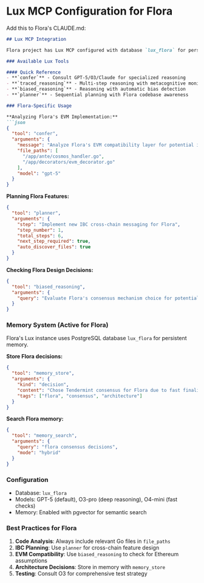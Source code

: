 # Lux MCP Configuration for Flora

Add this to Flora's CLAUDE.md:

```markdown
## Lux MCP Integration

Flora project has Lux MCP configured with database `lux_flora` for persistent memory.

### Available Lux Tools

#### Quick Reference
- **`confer`** - Consult GPT-5/O3/Claude for specialized reasoning
- **`traced_reasoning`** - Multi-step reasoning with metacognitive monitoring  
- **`biased_reasoning`** - Reasoning with automatic bias detection
- **`planner`** - Sequential planning with Flora codebase awareness

### Flora-Specific Usage

**Analyzing Flora's EVM Implementation:**
```json
{
  "tool": "confer",
  "arguments": {
    "message": "Analyze Flora's EVM compatibility layer for potential issues",
    "file_paths": [
      "/app/ante/cosmos_handler.go",
      "/app/decorators/evm_decorator.go"
    ],
    "model": "gpt-5"
  }
}
```

**Planning Flora Features:**
```json
{
  "tool": "planner",
  "arguments": {
    "step": "Implement new IBC cross-chain messaging for Flora",
    "step_number": 1,
    "total_steps": 6,
    "next_step_required": true,
    "auto_discover_files": true
  }
}
```

**Checking Flora Design Decisions:**
```json
{
  "tool": "biased_reasoning",
  "arguments": {
    "query": "Evaluate Flora's consensus mechanism choice for potential centralization biases"
  }
}
```

### Memory System (Active for Flora)

Flora's Lux instance uses PostgreSQL database `lux_flora` for persistent memory.

**Store Flora decisions:**
```json
{
  "tool": "memory_store",
  "arguments": {
    "kind": "decision",
    "content": "Chose Tendermint consensus for Flora due to fast finality requirements",
    "tags": ["flora", "consensus", "architecture"]
  }
}
```

**Search Flora memory:**
```json
{
  "tool": "memory_search",
  "arguments": {
    "query": "flora consensus decisions",
    "mode": "hybrid"
  }
}
```

### Configuration
- Database: `lux_flora` 
- Models: GPT-5 (default), O3-pro (deep reasoning), O4-mini (fast checks)
- Memory: Enabled with pgvector for semantic search

### Best Practices for Flora

1. **Code Analysis**: Always include relevant Go files in `file_paths`
2. **IBC Planning**: Use `planner` for cross-chain feature design
3. **EVM Compatibility**: Use `biased_reasoning` to check for Ethereum assumptions
4. **Architecture Decisions**: Store in memory with `memory_store`
5. **Testing**: Consult O3 for comprehensive test strategy
```